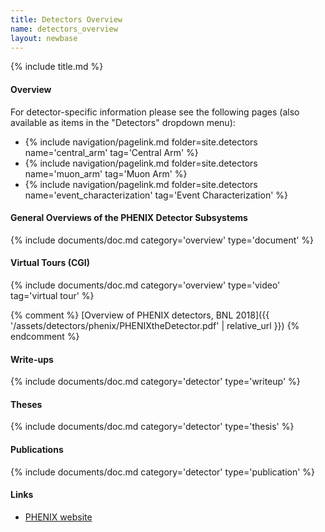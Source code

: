 ```yaml
---
title: Detectors Overview
name: detectors_overview
layout: newbase
---
```

{% include title.md %}

#### Overview
For detector-specific information please see the following pages (also available as items in the "Detectors" dropdown menu):
* {% include navigation/pagelink.md folder=site.detectors name='central_arm' tag='Central Arm' %}
* {% include navigation/pagelink.md folder=site.detectors name='muon_arm' tag='Muon Arm' %}
* {% include navigation/pagelink.md folder=site.detectors name='event_characterization' tag='Event Characterization' %}

#### General Overviews of the PHENIX Detector Subsystems
{% include documents/doc.md category='overview' type='document' %}

#### Virtual Tours (CGI)
{% include documents/doc.md category='overview' type='video' tag='virtual tour' %}

{% comment %}
[Overview of PHENIX detectors, BNL 2018]({{ '/assets/detectors/phenix/PHENIXtheDetector.pdf' | relative_url }})
{% endcomment %}

#### Write-ups
{% include documents/doc.md category='detector' type='writeup' %}

#### Theses
{% include documents/doc.md category='detector' type='thesis' %}

#### Publications
{% include documents/doc.md category='detector' type='publication' %}

#### Links

- [PHENIX website](https://www.phenix.bnl.gov/)
